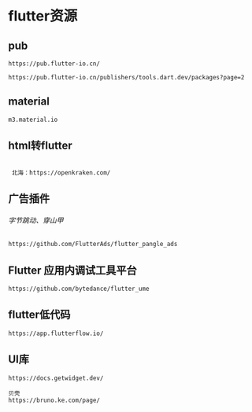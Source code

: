 # flutter资源

## pub

```
https://pub.flutter-io.cn/

https://pub.flutter-io.cn/publishers/tools.dart.dev/packages?page=2
```

## material

```
m3.material.io
```

## html转flutter

```

 北海：https://openkraken.com/
```

## 广告插件

###### 字节跳动、穿山甲

```
https://github.com/FlutterAds/flutter_pangle_ads
```

## Flutter 应用内调试工具平台

```
https://github.com/bytedance/flutter_ume
```

## flutter低代码

```
https://app.flutterflow.io/
```



## UI库

```
https://docs.getwidget.dev/

贝壳
https://bruno.ke.com/page/
```

